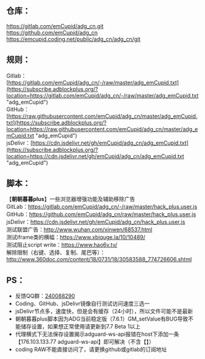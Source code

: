 ## 仓库：
https://gitlab.com/emCupid/adg_cn.git  
https://github.com/emCupid/adg_cn  
https://emcupid.coding.net/public/adg_cn/adg_cn/git


## 规则：  
Gitlab：[https://gitlab.com/emCupid/adg_cn/-/raw/master/adg_emCupid.txt](https://subscribe.adblockplus.org/?location=https://gitlab.com/emCupid/adg_cn/-/raw/master/adg_emCupid.txt "adg_emCupid")  
GitHub：[https://raw.githubusercontent.com/emCupid/adg_cn/master/adg_emCupid.txt](https://subscribe.adblockplus.org/?location=https://raw.githubusercontent.com/emCupid/adg_cn/master/adg_emCupid.txt "adg_emCupid")  
jsDelivr：[https://cdn.jsdelivr.net/gh/emCupid/adg_cn/adg_emCupid.txt](https://subscribe.adblockplus.org/?location=https://cdn.jsdelivr.net/gh/emCupid/adg_cn/adg_emCupid.txt "adg_emCupid")  

## 脚本：  
【**朝朝暮暮plus**】一些浏览器增强功能及辅助移除广告  
GitLab：https://gitlab.com/emCupid/adg_cn/-/raw/master/hack_plus.user.js
GitHub：https://github.com/emCupid/adg_cn/raw/master/hack_plus.user.js   
jsDelivr：https://cdn.jsdelivr.net/gh/emCupid/adg_cn/hack_plus.user.js  
测试联盟广告：http://www.wuhan.com/xinwen/68537.html  
测试iframe类的横幅：https://www.xbiquge.la/10/10489/  
测试阻止script write：https://www.hao6v.tv/  
解除限制（右键、选择、复制、尾巴等）：http://www.360doc.com/content/18/0731/18/30583588_774726606.shtml

## PS： 
* 反馈QQ群：[240088290](https://jq.qq.com/?_wv=1027&k=Nn7JsKsm)
* Coding、GitHub、jsDelivr镜像自行测试访问速度三选一
* jsDelivr节点多，速度快，但是会有缓存（24小时），所以文件可能不是最新
* 朝朝暮暮plus脚本因为ADG当前稳定版（7.6.1）GM_setValue有BUG导致不能储存设置，如果想正常使用请更新到7.7 Beta 1以上
* 代理横式下无法保存设置揭示adguard-ws-api报错在host下添加一条【176.103.133.77 adguard-ws-api】即可解决（不含【】）
* coding RAW不能直接访问了，请更换github或gitlab的订阅地址